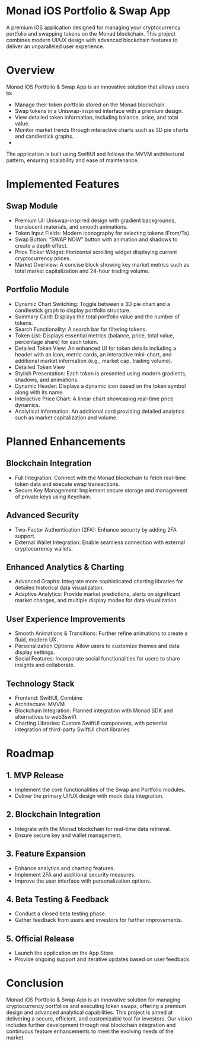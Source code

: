 # Monad iOS Portfolio & Swap App
A premium iOS application designed for managing your cryptocurrency portfolio and swapping tokens on the Monad blockchain. This project combines modern UI/UX design with advanced blockchain features to deliver an unparalleled user experience.

# Overview
Monad iOS Portfolio & Swap App is an innovative solution that allows users to:

- Manage their token portfolio stored on the Monad blockchain.
- Swap tokens in a Uniswap-inspired interface with a premium design.
- View detailed token information, including balance, price, and total value.
- Monitor market trends through interactive charts such as 3D pie charts and candlestick graphs.
- 
The application is built using SwiftUI and follows the MVVM architectural pattern, ensuring scalability and ease of maintenance.

# Implemented Features

## Swap Module
- Premium UI: Uniswap-inspired design with gradient backgrounds, translucent materials, and smooth animations.
- Token Input Fields: Modern iconography for selecting tokens (From/To).
- Swap Button: “SWAP NOW” button with animation and shadows to create a depth effect.
- Price Ticker Widget: Horizontal scrolling widget displaying current cryptocurrency prices.
- Market Overview: A concise block showing key market metrics such as total market capitalization and 24-hour trading volume.

## Portfolio Module
- Dynamic Chart Switching: Toggle between a 3D pie chart and a candlestick graph to display portfolio structure.
- Summary Card: Displays the total portfolio value and the number of tokens.
- Search Functionality: A search bar for filtering tokens.
- Token List: Displays essential metrics (balance, price, total value, percentage share) for each token.
- Detailed Token View: An enhanced UI for token details including a header with an icon, metric cards, an interactive mini-chart, and additional market information (e.g., market cap, trading volume).
- Detailed Token View
- Stylish Presentation: Each token is presented using modern gradients, shadows, and animations.
- Dynamic Header: Displays a dynamic icon based on the token symbol along with its name.
- Interactive Price Chart: A linear chart showcasing real-time price dynamics.
- Analytical Information: An additional card providing detailed analytics such as market capitalization and volume.

# Planned Enhancements

## Blockchain Integration
  - Full Integration: Connect with the Monad blockchain to fetch real-time token data and execute swap transactions.
  - Secure Key Management: Implement secure storage and management of private keys using Keychain.

## Advanced Security
  - Two-Factor Authentication (2FA): Enhance security by adding 2FA support.
  - External Wallet Integration: Enable seamless connection with external cryptocurrency wallets.

## Enhanced Analytics & Charting
  - Advanced Graphs: Integrate more sophisticated charting libraries for detailed historical data visualization.
  - Adaptive Analytics: Provide market predictions, alerts on significant market changes, and multiple display modes for data visualization.

## User Experience Improvements
  - Smooth Animations & Transitions: Further refine animations to create a fluid, modern UX.
  - Personalization Options: Allow users to customize themes and data display settings.
  - Social Features: Incorporate social functionalities for users to share insights and collaborate.

## Technology Stack
  - Frontend: SwiftUI, Combine
  - Architecture: MVVM
  - Blockchain Integration: Planned integration with Monad SDK and alternatives to web3swift
  - Charting Libraries: Custom SwiftUI components, with potential integration of third-party SwiftUI chart libraries

# Roadmap

## 1. MVP Release
  - Implement the core functionalities of the Swap and Portfolio modules.
  - Deliver the primary UI/UX design with mock data integration.

## 2. Blockchain Integration
  - Integrate with the Monad blockchain for real-time data retrieval.
  - Ensure secure key and wallet management.

## 3. Feature Expansion
  - Enhance analytics and charting features.
  - Implement 2FA and additional security measures.
  - Improve the user interface with personalization options.

## 4. Beta Testing & Feedback
  - Conduct a closed beta testing phase.
  - Gather feedback from users and investors for further improvements.

## 5. Official Release
  - Launch the application on the App Store.
  - Provide ongoing support and iterative updates based on user feedback.

# Conclusion

Monad iOS Portfolio & Swap App is an innovative solution for managing cryptocurrency portfolios and executing token swaps, offering a premium design and advanced analytical capabilities. This project is aimed at delivering a secure, efficient, and customizable tool for investors. Our vision includes further development through real blockchain integration and continuous feature enhancements to meet the evolving needs of the market.
